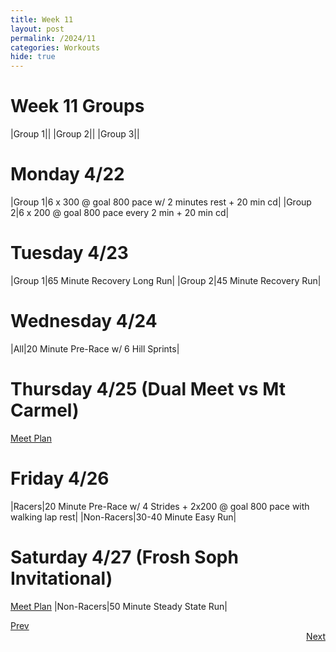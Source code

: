 ```yaml
---
title: Week 11
layout: post
permalink: /2024/11
categories: Workouts
hide: true
---
```



# Week 11 Groups

|Group 1||
|Group 2||
|Group 3||

# Monday 4/22

|Group 1|6 x 300 @ goal 800 pace w/ 2 minutes rest + 20 min cd|
|Group 2|6 x 200 @ goal 800 pace every 2 min + 20 min cd|

# Tuesday 4/23

|Group 1|65 Minute Recovery Long Run| 
|Group 2|45 Minute Recovery Run|

# Wednesday 4/24 

|All|20 Minute Pre-Race w/ 6 Hill Sprints|

# Thursday 4/25 (Dual Meet vs Mt Carmel)

[Meet Plan]({{site.baseurl}}/2024/MC)

# Friday 4/26

|Racers|20 Minute Pre-Race w/ 4 Strides + 2x200 @ goal 800 pace with walking lap rest|
|Non-Racers|30-40 Minute Easy Run|

# Saturday 4/27 (Frosh Soph Invitational)

[Meet Plan]({{site.baseurl}}/2024/FS)
|Non-Racers|50 Minute Steady State Run|

<div style="text-align: left"> <a href="{{site.baseurl}}/2024/10">Prev</a></div> 
<div style="text-align: right"> <a href="{{site.baseurl}}/2024/12">Next</a></div>